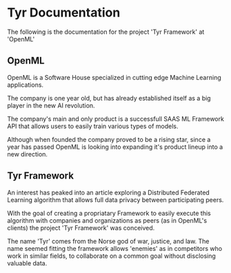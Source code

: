 # Tyr Documentation

The following is the documentation for the project 'Tyr Framework' at 'OpenML'

## OpenML

OpenML is a Software House specialized in cutting edge Machine Learning applications.

The company is one year old, but has already established itself as a big player in the new AI revolution.

The company's main and only product is a successfull SAAS ML Framework API that allows users to easily train various types of models.

Although when founded the company proved to be a rising star, since a year has passed OpenML is looking into expanding it's product lineup into a new direction.

## Tyr Framework

An interest has peaked into an article exploring a Distributed Federated Learning algorithm that allows full data privacy between participating peers.

With the goal of creating a propriatary Framework to easily execute this algorithm with companies and organizations as peers (as in OpenML's clients) the project 'Tyr Framework' was conceived.

The name 'Tyr' comes from the Norse god of war, justice, and law. The name seemed fitting the framework allows 'enemies' as in competitors who work in similar fields, to collaborate on a common goal without disclosing valuable data.
